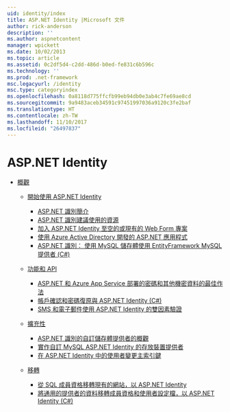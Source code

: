 ```yaml
---
uid: identity/index
title: ASP.NET Identity |Microsoft 文件
author: rick-anderson
description: ''
ms.author: aspnetcontent
manager: wpickett
ms.date: 10/02/2013
ms.topic: article
ms.assetid: 0c2df5d4-c2dd-486d-b0ed-fe831c6b596c
ms.technology: ''
ms.prod: .net-framework
msc.legacyurl: /identity
msc.type: categoryindex
ms.openlocfilehash: 0a8118d775ffcfb99eb94db0e3ab4c7fe69ae8cd
ms.sourcegitcommit: 9a9483aceb34591c97451997036a9120c3fe2baf
ms.translationtype: HT
ms.contentlocale: zh-TW
ms.lasthandoff: 11/10/2017
ms.locfileid: "26497837"
---
```

<a name="aspnet-identity"></a>ASP.NET Identity
====================
- [概觀](overview/index.md)

    - [開始使用 ASP.NET Identity](overview/getting-started/index.md)

        - [ASP.NET 識別簡介](overview/getting-started/introduction-to-aspnet-identity.md)
        - [ASP.NET 識別建議使用的資源](overview/getting-started/aspnet-identity-recommended-resources.md)
        - [加入 ASP.NET Identity 至空的或現有的 Web Form 專案](overview/getting-started/adding-aspnet-identity-to-an-empty-or-existing-web-forms-project.md)
        - [使用 Azure Active Directory 開發的 ASP.NET 應用程式](overview/getting-started/developing-aspnet-apps-with-windows-azure-active-directory.md)
        - [ASP.NET 識別： 使用 MySQL 儲存體使用 EntityFramework MySQL 提供者 (C#)](overview/getting-started/aspnet-identity-using-mysql-storage-with-an-entityframework-mysql-provider.md)
    - [功能和 API](overview/features-api/index.md)

        - [ASP.NET 和 Azure App Service 部署的密碼和其他機密資料的最佳作法](overview/features-api/best-practices-for-deploying-passwords-and-other-sensitive-data-to-aspnet-and-azure.md)
        - [帳戶確認和密碼復原與 ASP.NET Identity (C#)](overview/features-api/account-confirmation-and-password-recovery-with-aspnet-identity.md)
        - [SMS 和電子郵件使用 ASP.NET Identity 的雙因素驗證](overview/features-api/two-factor-authentication-using-sms-and-email-with-aspnet-identity.md)
    - [擴充性](overview/extensibility/index.md)

        - [ASP.NET 識別的自訂儲存體提供者的概觀](overview/extensibility/overview-of-custom-storage-providers-for-aspnet-identity.md)
        - [實作自訂 MySQL ASP.NET Identity 的存放裝置提供者](overview/extensibility/implementing-a-custom-mysql-aspnet-identity-storage-provider.md)
        - [在 ASP.NET Identity 中的使用者變更主索引鍵](overview/extensibility/change-primary-key-for-users-in-aspnet-identity.md)
    - [移轉](overview/migrations/index.md)

        - [從 SQL 成員資格移轉現有的網站，以 ASP.NET Identity](overview/migrations/migrating-an-existing-website-from-sql-membership-to-aspnet-identity.md)
        - [將通用的提供者的資料移轉成員資格和使用者設定檔，以 ASP.NET Identity (C#)](overview/migrations/migrating-universal-provider-data-for-membership-and-user-profiles-to-aspnet-identity.md)
